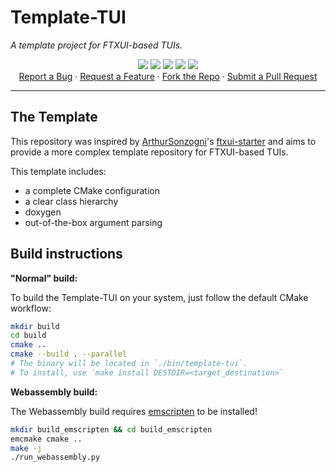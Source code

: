 # Template-TUI
*A template project for FTXUI-based TUIs.*

<p align="center">
  <a href="#"><img src="https://img.shields.io/badge/c++-%2300599C.svg?style=flat&logo=c%2B%2B&logoColor=white"></img></a>
  <a href="https://opensource.org/license/gpl-3-0"><img src="https://img.shields.io/github/license/forgottosave/FTXUI_Template?color=black"></img></a>
  <a href="#"><img src="https://img.shields.io/github/stars/forgottosave/FTXUI_Template"></img></a>
  <a href="https://github.com/forgottosave/FTXUI_Template/graphs/contributors"><img src="https://img.shields.io/github/contributors/forgottosave/FTXUI_Template?color=blue"></img></a>
  <a href="https://github.com/forgottosave/FTXUI_Template/issues"><img src="https://img.shields.io/github/issues/forgottosave/FTXUI_Template"></img></a>
<br/>
  <a href="https://github.com/forgottosave/FTXUI_Template/issues/new">Report a Bug</a> ·
  <a href="https://github.com/forgottosave/FTXUI_Template/issues/new">Request a Feature</a> ·
  <a href="https://github.com/forgottosave/FTXUI_Template/fork">Fork the Repo</a> ·
  <a href="https://github.com/forgottosave/FTXUI_Template/compare">Submit a Pull Request</a>
</br>
</p>

-------------

## The Template

This repository was inspired by [ArthurSonzogni](https://github.com/ArthurSonzogni)'s [ftxui-starter](https://github.com/ArthurSonzogni/ftxui-starter) and aims to provide a more complex template repository for FTXUI-based TUIs.

This template includes:

* a complete CMake configuration
* a clear class hierarchy
* doxygen
* out-of-the-box argument parsing

## Build instructions

**"Normal" build:**

To build the Template-TUI on your system, just follow the default CMake workflow:
```bash
mkdir build
cd build
cmake ..
cmake --build . --parallel
# The binary will be located in `./bin/template-tui`.
# To install, use `make install DESTDIR=<target_destination>`
```

**Webassembly build:**

The Webassembly build requires [emscripten](https://github.com/emscripten-core/emsdk) to be installed!
```bash
mkdir build_emscripten && cd build_emscripten
emcmake cmake ..
make -j
./run_webassembly.py
```
